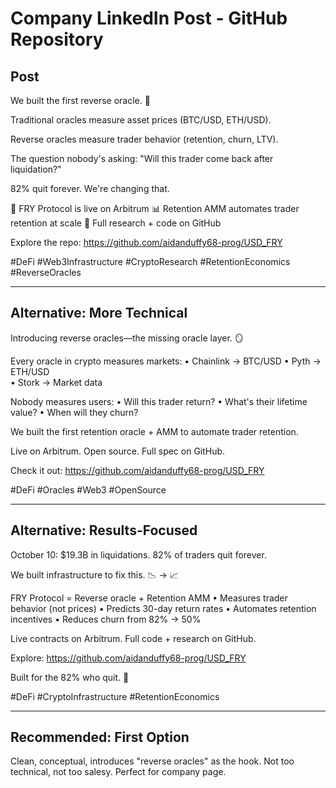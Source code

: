 # Company LinkedIn Post - GitHub Repository

## Post

We built the first reverse oracle. 🔮

Traditional oracles measure asset prices (BTC/USD, ETH/USD).

Reverse oracles measure trader behavior (retention, churn, LTV).

The question nobody's asking: "Will this trader come back after liquidation?"

82% quit forever. We're changing that.

🍟 FRY Protocol is live on Arbitrum
📊 Retention AMM automates trader retention at scale
🔬 Full research + code on GitHub

Explore the repo: https://github.com/aidanduffy68-prog/USD_FRY

#DeFi #Web3Infrastructure #CryptoResearch #RetentionEconomics #ReverseOracles

---

## Alternative: More Technical

Introducing reverse oracles—the missing oracle layer. 🪞

Every oracle in crypto measures markets:
• Chainlink → BTC/USD
• Pyth → ETH/USD  
• Stork → Market data

Nobody measures users:
• Will this trader return?
• What's their lifetime value?
• When will they churn?

We built the first retention oracle + AMM to automate trader retention.

Live on Arbitrum. Open source. Full spec on GitHub.

Check it out: https://github.com/aidanduffy68-prog/USD_FRY

#DeFi #Oracles #Web3 #OpenSource

---

## Alternative: Results-Focused

October 10: $19.3B in liquidations. 82% of traders quit forever.

We built infrastructure to fix this. 📉 → 📈

FRY Protocol = Reverse oracle + Retention AMM
• Measures trader behavior (not prices)
• Predicts 30-day return rates
• Automates retention incentives
• Reduces churn from 82% → 50%

Live contracts on Arbitrum. Full code + research on GitHub.

Explore: https://github.com/aidanduffy68-prog/USD_FRY

Built for the 82% who quit. 🍟

#DeFi #CryptoInfrastructure #RetentionEconomics

---

## Recommended: First Option

Clean, conceptual, introduces "reverse oracles" as the hook. Not too technical, not too salesy. Perfect for company page.
